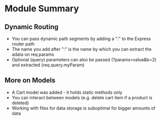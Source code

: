 # Module Summary

## Dynamic Routing

- You can pass dynamic path segments by adding a ":" to the Express router path
- The name you add after ":" is the name by which you can extract the adata on req.params
- Optional (query) parameters can also be passed (?params=value&b=2) and extracted (req.query.myParam)

## More on Models

- A Cart model was added - it holds static methods only
- You can interact between models (e.g. delete cart item if a product is deleted)
- Working with files for data storage is suboptimal for bigger amounts of data
